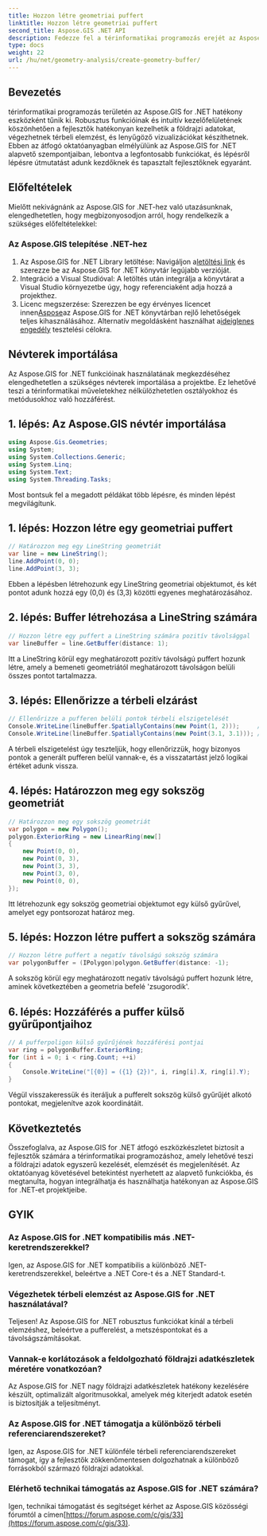 ```yaml
---
title: Hozzon létre geometriai puffert
linktitle: Hozzon létre geometriai puffert
second_title: Aspose.GIS .NET API
description: Fedezze fel a térinformatikai programozás erejét az Aspose.GIS for .NET segítségével. Könnyedén végezhet térelemzést, vizualizálhat adatokat és még sok mást.
type: docs
weight: 22
url: /hu/net/geometry-analysis/create-geometry-buffer/
---
```

## Bevezetés
térinformatikai programozás területén az Aspose.GIS for .NET hatékony eszközként tűnik ki. Robusztus funkcióinak és intuitív kezelőfelületének köszönhetően a fejlesztők hatékonyan kezelhetik a földrajzi adatokat, végezhetnek térbeli elemzést, és lenyűgöző vizualizációkat készíthetnek. Ebben az átfogó oktatóanyagban elmélyülünk az Aspose.GIS for .NET alapvető szempontjaiban, lebontva a legfontosabb funkciókat, és lépésről lépésre útmutatást adunk kezdőknek és tapasztalt fejlesztőknek egyaránt.
## Előfeltételek
Mielőtt nekivágnánk az Aspose.GIS for .NET-hez való utazásunknak, elengedhetetlen, hogy megbizonyosodjon arról, hogy rendelkezik a szükséges előfeltételekkel:
### Az Aspose.GIS telepítése .NET-hez
1.  Az Aspose.GIS for .NET Library letöltése: Navigáljon a[letöltési link](https://releases.aspose.com/gis/net/) és szerezze be az Aspose.GIS for .NET könyvtár legújabb verzióját.
2. Integráció a Visual Studióval: A letöltés után integrálja a könyvtárat a Visual Studio környezetbe úgy, hogy referenciaként adja hozzá a projekthez.
3.  Licenc megszerzése: Szerezzen be egy érvényes licencet innen[Aspose](https://purchase.aspose.com/buy)az Aspose.GIS for .NET könyvtárban rejlő lehetőségek teljes kihasználásához. Alternatív megoldásként használhat a[ideiglenes engedély](https://purchase.aspose.com/temporary-license/) tesztelési célokra.

## Névterek importálása
Az Aspose.GIS for .NET funkcióinak használatának megkezdéséhez elengedhetetlen a szükséges névterek importálása a projektbe. Ez lehetővé teszi a térinformatikai műveletekhez nélkülözhetetlen osztályokhoz és metódusokhoz való hozzáférést.
## 1. lépés: Az Aspose.GIS névtér importálása
```csharp
using Aspose.Gis.Geometries;
using System;
using System.Collections.Generic;
using System.Linq;
using System.Text;
using System.Threading.Tasks;
```

Most bontsuk fel a megadott példákat több lépésre, és minden lépést megvilágítunk.
## 1. lépés: Hozzon létre egy geometriai puffert
```csharp
// Határozzon meg egy LineString geometriát
var line = new LineString();
line.AddPoint(0, 0);
line.AddPoint(3, 3);
```
Ebben a lépésben létrehozunk egy LineString geometriai objektumot, és két pontot adunk hozzá egy (0,0) és (3,3) közötti egyenes meghatározásához.
## 2. lépés: Buffer létrehozása a LineString számára
```csharp
// Hozzon létre egy puffert a LineString számára pozitív távolsággal
var lineBuffer = line.GetBuffer(distance: 1);
```
Itt a LineString körül egy meghatározott pozitív távolságú puffert hozunk létre, amely a bemeneti geometriától meghatározott távolságon belüli összes pontot tartalmazza.
## 3. lépés: Ellenőrizze a térbeli elzárást
```csharp
// Ellenőrizze a pufferen belüli pontok térbeli elszigetelését
Console.WriteLine(lineBuffer.SpatiallyContains(new Point(1, 2)));     // Igaz
Console.WriteLine(lineBuffer.SpatiallyContains(new Point(3.1, 3.1))); // Igaz
```
A térbeli elszigetelést úgy teszteljük, hogy ellenőrizzük, hogy bizonyos pontok a generált pufferen belül vannak-e, és a visszatartást jelző logikai értéket adunk vissza.
## 4. lépés: Határozzon meg egy sokszög geometriát
```csharp
// Határozzon meg egy sokszög geometriát
var polygon = new Polygon();
polygon.ExteriorRing = new LinearRing(new[]
{
    new Point(0, 0),
    new Point(0, 3),
    new Point(3, 3),
    new Point(3, 0),
    new Point(0, 0),
});
```
Itt létrehozunk egy sokszög geometriai objektumot egy külső gyűrűvel, amelyet egy pontsorozat határoz meg.
## 5. lépés: Hozzon létre puffert a sokszög számára
```csharp
// Hozzon létre puffert a negatív távolságú sokszög számára
var polygonBuffer = (IPolygon)polygon.GetBuffer(distance: -1);
```
A sokszög körül egy meghatározott negatív távolságú puffert hozunk létre, aminek következtében a geometria befelé 'zsugorodik'.
## 6. lépés: Hozzáférés a puffer külső gyűrűpontjaihoz
```csharp
// A pufferpoligon külső gyűrűjének hozzáférési pontjai
var ring = polygonBuffer.ExteriorRing;
for (int i = 0; i < ring.Count; ++i)
{
    Console.WriteLine("[{0}] = ({1} {2})", i, ring[i].X, ring[i].Y);
}
```
Végül visszakeressük és iteráljuk a pufferelt sokszög külső gyűrűjét alkotó pontokat, megjelenítve azok koordinátáit.

## Következtetés
Összefoglalva, az Aspose.GIS for .NET átfogó eszközkészletet biztosít a fejlesztők számára a térinformatikai programozáshoz, amely lehetővé teszi a földrajzi adatok egyszerű kezelését, elemzését és megjelenítését. Az oktatóanyag követésével betekintést nyerhetett az alapvető funkciókba, és megtanulta, hogyan integrálhatja és használhatja hatékonyan az Aspose.GIS for .NET-et projektjeibe.
## GYIK
### Az Aspose.GIS for .NET kompatibilis más .NET-keretrendszerekkel?
Igen, az Aspose.GIS for .NET kompatibilis a különböző .NET-keretrendszerekkel, beleértve a .NET Core-t és a .NET Standard-t.
### Végezhetek térbeli elemzést az Aspose.GIS for .NET használatával?
Teljesen! Az Aspose.GIS for .NET robusztus funkciókat kínál a térbeli elemzéshez, beleértve a pufferelést, a metszéspontokat és a távolságszámításokat.
### Vannak-e korlátozások a feldolgozható földrajzi adatkészletek méretére vonatkozóan?
Az Aspose.GIS for .NET nagy földrajzi adatkészletek hatékony kezelésére készült, optimalizált algoritmusokkal, amelyek még kiterjedt adatok esetén is biztosítják a teljesítményt.
### Az Aspose.GIS for .NET támogatja a különböző térbeli referenciarendszereket?
Igen, az Aspose.GIS for .NET különféle térbeli referenciarendszereket támogat, így a fejlesztők zökkenőmentesen dolgozhatnak a különböző forrásokból származó földrajzi adatokkal.
### Elérhető technikai támogatás az Aspose.GIS for .NET számára?
 Igen, technikai támogatást és segítséget kérhet az Aspose.GIS közösségi fórumtól a címen[https://forum.aspose.com/c/gis/33](https://forum.aspose.com/c/gis/33).